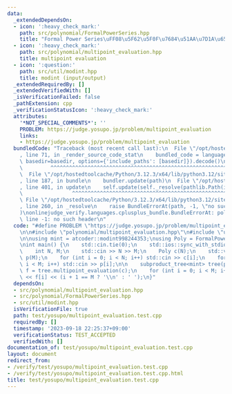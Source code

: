 ```yaml
---
data:
  _extendedDependsOn:
  - icon: ':heavy_check_mark:'
    path: src/polynomial/FormalPowerSeries.hpp
    title: "Formal Power Series\uFF08\u5F62\u5F0F\u7684\u51AA\u7D1A\u6570\uFF09"
  - icon: ':heavy_check_mark:'
    path: src/polynomial/multipoint_evaluation.hpp
    title: multipoint evaluation
  - icon: ':question:'
    path: src/util/modint.hpp
    title: modint (input/output)
  _extendedRequiredBy: []
  _extendedVerifiedWith: []
  _isVerificationFailed: false
  _pathExtension: cpp
  _verificationStatusIcon: ':heavy_check_mark:'
  attributes:
    '*NOT_SPECIAL_COMMENTS*': ''
    PROBLEM: https://judge.yosupo.jp/problem/multipoint_evaluation
    links:
    - https://judge.yosupo.jp/problem/multipoint_evaluation
  bundledCode: "Traceback (most recent call last):\n  File \"/opt/hostedtoolcache/Python/3.12.3/x64/lib/python3.12/site-packages/onlinejudge_verify/documentation/build.py\"\
    , line 71, in _render_source_code_stat\n    bundled_code = language.bundle(stat.path,\
    \ basedir=basedir, options={'include_paths': [basedir]}).decode()\n          \
    \         ^^^^^^^^^^^^^^^^^^^^^^^^^^^^^^^^^^^^^^^^^^^^^^^^^^^^^^^^^^^^^^^^^^^^^^^^^^^^^^^^^\n\
    \  File \"/opt/hostedtoolcache/Python/3.12.3/x64/lib/python3.12/site-packages/onlinejudge_verify/languages/cplusplus.py\"\
    , line 187, in bundle\n    bundler.update(path)\n  File \"/opt/hostedtoolcache/Python/3.12.3/x64/lib/python3.12/site-packages/onlinejudge_verify/languages/cplusplus_bundle.py\"\
    , line 401, in update\n    self.update(self._resolve(pathlib.Path(included), included_from=path))\n\
    \                ^^^^^^^^^^^^^^^^^^^^^^^^^^^^^^^^^^^^^^^^^^^^^^^^^^^^^^^^^\n \
    \ File \"/opt/hostedtoolcache/Python/3.12.3/x64/lib/python3.12/site-packages/onlinejudge_verify/languages/cplusplus_bundle.py\"\
    , line 260, in _resolve\n    raise BundleErrorAt(path, -1, \"no such header\"\
    )\nonlinejudge_verify.languages.cplusplus_bundle.BundleErrorAt: polynomial/multipoint_evaluation.hpp:\
    \ line -1: no such header\n"
  code: "#define PROBLEM \"https://judge.yosupo.jp/problem/multipoint_evaluation\"\
    \n\n#include \"polynomial/multipoint_evaluation.hpp\"\n#include \"util/modint.hpp\"\
    \n\nusing mint = atcoder::modint998244353;\nusing Poly = FormalPowerSeries<mint>;\n\
    \nint main() {\n    std::cin.tie(0);\n    std::ios::sync_with_stdio(false);\n\
    \    int N, M;\n    std::cin >> N >> M;\n    Poly c(N);\n    std::vector<mint>\
    \ p(M);\n    for (int i = 0; i < N; i++) std::cin >> c[i];\n    for (int i = 0;\
    \ i < M; i++) std::cin >> p[i];\n\n    subproduct_tree<mint> tree(p);\n    auto\
    \ f = tree.multipoint_evaluation(c);\n    for (int i = 0; i < M; i++) std::cout\
    \ << f[i] << (i + 1 == M ? '\\n' : ' ');\n}"
  dependsOn:
  - src/polynomial/multipoint_evaluation.hpp
  - src/polynomial/FormalPowerSeries.hpp
  - src/util/modint.hpp
  isVerificationFile: true
  path: test/yosupo/multipoint_evaluation.test.cpp
  requiredBy: []
  timestamp: '2023-09-18 22:25:37+09:00'
  verificationStatus: TEST_ACCEPTED
  verifiedWith: []
documentation_of: test/yosupo/multipoint_evaluation.test.cpp
layout: document
redirect_from:
- /verify/test/yosupo/multipoint_evaluation.test.cpp
- /verify/test/yosupo/multipoint_evaluation.test.cpp.html
title: test/yosupo/multipoint_evaluation.test.cpp
---
```

